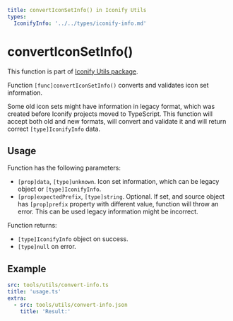 ```yaml
title: convertIconSetInfo() in Iconify Utils
types:
  IconifyInfo: '../../types/iconify-info.md'
```

# convertIconSetInfo()

This function is part of [Iconify Utils package](./index.md).

Function `[func]convertIconSetInfo()` converts and validates icon set information.

Some old icon sets might have information in legacy format, which was created before Iconify projects moved to TypeScript. This function will accept both old and new formats, will convert and validate it and will return correct `[type]IconifyInfo` data.

## Usage

Function has the following parameters:

- `[prop]data`, `[type]unknown`. Icon set information, which can be legacy object or `[type]IconifyInfo`.
- `[prop]expectedPrefix`, `[type]string`. Optional. If set, and source object has `[prop]prefix` property with different value, function will throw an error. This can be used legacy information might be incorrect.

Function returns:

- `[type]IconifyInfo` object on success.
- `[type]null` on error.

## Example

```yaml
src: tools/utils/convert-info.ts
title: 'usage.ts'
extra:
  - src: tools/utils/convert-info.json
    title: 'Result:'
```
